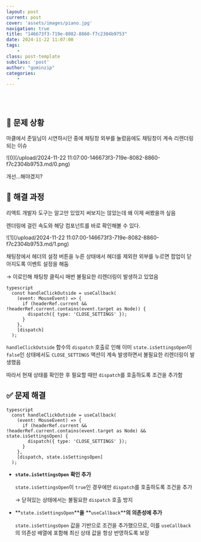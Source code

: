 ```yaml
---
layout: post
current: post
cover: 'assets/images/piano.jpg'
navigation: true
title: "146673f3-719e-8082-8860-f7c2304b9753"
date: 2024-11-22 11:07:00
tags:
    - 
class: post-template
subclass: 'post'
author: "gominzip"
categories:
    - 
---
```

<br><br>

## 🚨 문제 상황


마클에서 준일님이 시연하시던 중에 채팅창 외부를 눌렀음에도 채팅창이 계속 리렌더링되는 이슈


![0](/upload/2024-11-22 11:07:00-146673f3-719e-8082-8860-f7c2304b9753.md/0.png)


개선…해야겠지?


## 🏃 해결 과정


리액트 개발자 도구는 알고만 있었지 써보지는 않았는데 왜 이제 써봤을까 싶음


렌더링에 걸린 속도와 해당 컴포넌트를 바로 확인해볼 수 있다.


![1](/upload/2024-11-22 11:07:00-146673f3-719e-8082-8860-f7c2304b9753.md/1.png)


채팅창에서 헤더의 설정 버튼을 누른 상태에서 헤더를 제외한 외부를 누르면 팝업이 닫아지도록 이벤트 설정을 해둠


→ 이로인해 채팅창 클릭시 매번 불필요한 리렌더링이 발생하고 있었음



```
typescript
  const handleClickOutside = useCallback(
    (event: MouseEvent) => {
      if (headerRef.current && !headerRef.current.contains(event.target as Node)) {
        dispatch({ type: 'CLOSE_SETTINGS' });
      }
    },
    [dispatch]
  );

```



`handleClickOutside` 함수의 `dispatch` 호출로 인해 이미 `state.isSettingsOpen`이 `false`인 상태에서도 `CLOSE_SETTINGS` 액션이 계속 발생하면서 불필요한 리렌더링이 발생했음


따라서 현재 상태를 확인한 후 필요할 때만 `dispatch`를 호출하도록 조건을 추가함


## ✅ 문제 해결



```
typescript
  const handleClickOutside = useCallback(
    (event: MouseEvent) => {
      if (headerRef.current && !headerRef.current.contains(event.target as Node) && state.isSettingsOpen) {
        dispatch({ type: 'CLOSE_SETTINGS' });
      }
    },
    [dispatch, state.isSettingsOpen]
  );

```


- **`state.isSettingsOpen`** **확인 추가**

	`state.isSettingsOpen`이 `true`인 경우에만 `dispatch`를 호출하도록 조건을 추가


	→ 닫혀있는 상태에서는 불필요한 `dispatch` 호출 방지

- **`state.isSettingsOpen`****을** **`useCallback`****의 의존성에 추가**

	`state.isSettingsOpen` 값을 기반으로 조건을 추가했으므로, 이를 `useCallback`의 의존성 배열에 포함해 최신 상태 값을 항상 반영하도록 보장

